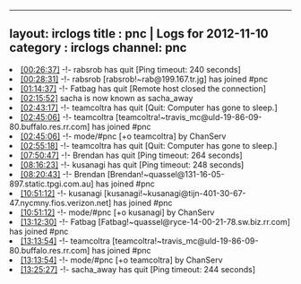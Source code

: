 
---
layout: irclogs
title : pnc | Logs for 2012-11-10
category : irclogs
channel: pnc
---
<li class="logitem"><a href="#00:26:37" name="00:26:37" class="time">[00:26:37]</a> -!- <span class="quit">rabsrob</span> has quit [Ping timeout: 240 seconds] </li>
<li class="logitem"><a href="#00:28:31" name="00:28:31" class="time">[00:28:31]</a> -!- <span class="join">rabsrob</span> [rabsrob!~rab@199.167.tr.jg] has joined #pnc </li>
<li class="logitem"><a href="#01:14:37" name="01:14:37" class="time">[01:14:37]</a> -!- <span class="quit">Fatbag</span> has quit [Remote host closed the connection] </li>
<li class="logitem"><a href="#02:15:52" name="02:15:52" class="time">[02:15:52]</a> <span class="nick">sacha</span> is now known as <span class="nick">sacha_away</span> </li>
<li class="logitem"><a href="#02:43:17" name="02:43:17" class="time">[02:43:17]</a> -!- <span class="quit">teamcoltra</span> has quit [Quit: Computer has gone to sleep.] </li>
<li class="logitem"><a href="#02:45:06" name="02:45:06" class="time">[02:45:06]</a> -!- <span class="join">teamcoltra</span> [teamcoltra!~travis_mc@uld-19-86-09-80.buffalo.res.rr.com] has joined #pnc </li>
<li class="logitem"><a href="#02:45:06" name="02:45:06" class="time">[02:45:06]</a> -!- mode/<span class="mode">#pnc</span> [+o teamcoltra] by ChanServ </li>
<li class="logitem"><a href="#02:55:18" name="02:55:18" class="time">[02:55:18]</a> -!- <span class="quit">teamcoltra</span> has quit [Quit: Computer has gone to sleep.] </li>
<li class="logitem"><a href="#07:50:47" name="07:50:47" class="time">[07:50:47]</a> -!- <span class="quit">Brendan</span> has quit [Ping timeout: 264 seconds] </li>
<li class="logitem"><a href="#08:16:23" name="08:16:23" class="time">[08:16:23]</a> -!- <span class="quit">kusanagi</span> has quit [Ping timeout: 248 seconds] </li>
<li class="logitem"><a href="#08:20:43" name="08:20:43" class="time">[08:20:43]</a> -!- <span class="join">Brendan</span> [Brendan!~quassel@131-16-05-897.static.tpgi.com.au] has joined #pnc </li>
<li class="logitem"><a href="#10:51:12" name="10:51:12" class="time">[10:51:12]</a> -!- <span class="join">kusanagi</span> [kusanagi!~kusanagi@tijn-401-30-67-47.nycmny.fios.verizon.net] has joined #pnc </li>
<li class="logitem"><a href="#10:51:12" name="10:51:12" class="time">[10:51:12]</a> -!- mode/<span class="mode">#pnc</span> [+o kusanagi] by ChanServ </li>
<li class="logitem"><a href="#13:12:30" name="13:12:30" class="time">[13:12:30]</a> -!- <span class="join">Fatbag</span> [Fatbag!~quassel@ryce-14-00-21-78.sw.biz.rr.com] has joined #pnc </li>
<li class="logitem"><a href="#13:13:54" name="13:13:54" class="time">[13:13:54]</a> -!- <span class="join">teamcoltra</span> [teamcoltra!~travis_mc@uld-19-86-09-80.buffalo.res.rr.com] has joined #pnc </li>
<li class="logitem"><a href="#13:13:54" name="13:13:54" class="time">[13:13:54]</a> -!- mode/<span class="mode">#pnc</span> [+o teamcoltra] by ChanServ </li>
<li class="logitem"><a href="#13:25:27" name="13:25:27" class="time">[13:25:27]</a> -!- <span class="quit">sacha_away</span> has quit [Ping timeout: 244 seconds] </li>



